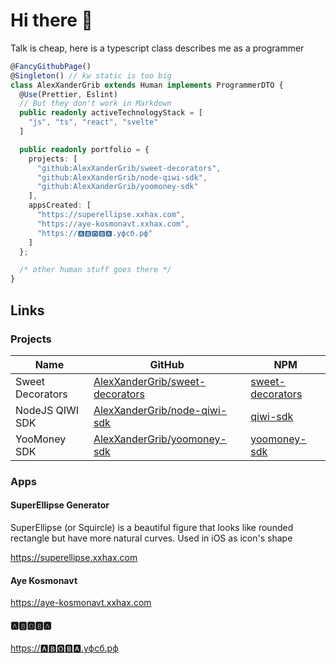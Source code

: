 # Hi there 👋

Talk is cheap, here is a typescript class describes me as a programmer

```typescript
@FancyGithubPage()
@Singleton() // kw static is too big
class AlexXanderGrib extends Human implements ProgrammerDTO {
  @Use(Prettier, Eslint)
  // But they don't work in Markdown
  public readonly activeTechnologyStack = [
    "js", "ts", "react", "svelte" 
  ]

  public readonly portfolio = {
    projects: [
      "github:AlexXanderGrib/sweet-decorators",
      "github:AlexXanderGrib/node-qiwi-sdk",
      "github:AlexXanderGrib/yoomoney-sdk"
    ],
    appsCreated: [
      "https://superellipse.xxhax.com",
      "https://aye-kosmonavt.xxhax.com",
      "https://🅰🅱🅾🅱🅰.уфсб.рф"
    ]
  };

  /* other human stuff goes there */
}
```

## Links

### Projects

| Name             | GitHub                                                                                | NPM                                                            |
| ---------------- | ------------------------------------------------------------------------------------- | -------------------------------------------------------------- |
| Sweet Decorators | [AlexXanderGrib/sweet-decorators](https://github.com/AlexXanderGrib/sweet-decorators) | [sweet-decorators](https://npmjs.com/package/sweet-decorators) |
| NodeJS QIWI SDK  | [AlexXanderGrib/node-qiwi-sdk](https://github.com/AlexXanderGrib/sweet-decorators)    | [qiwi-sdk](https://npmjs.com/package/qiwi-sdk)                 |
| YooMoney SDK | [AlexXanderGrib/yoomoney-sdk](https://github.com/AlexXanderGrib/yoomoney-sdk) | [yoomoney-sdk](https://npmjs.com/package/yoomoney-sdk) 


### Apps

#### SuperEllipse Generator

SuperEllipse (or Squircle) is a beautiful figure that looks like rounded rectangle but have more natural curves. Used in iOS as icon's shape

https://superellipse.xxhax.com

#### Aye Kosmonavt

https://aye-kosmonavt.xxhax.com

#### 🅰🅱🅾🅱🅰

[https://🅰🅱🅾🅱🅰.уфсб.рф](https://xn--037haca8d.xn--90a5afe.xn--p1ai)